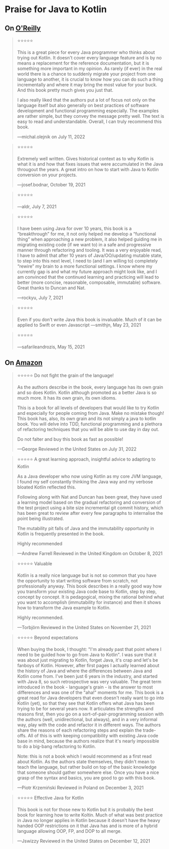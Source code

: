 # Praise for Java to Kotlin 

## On [O'Reilly](https://learning.oreilly.com/library/view/java-to-kotlin/9781492082262/)


> ⭐️⭐️⭐️⭐️⭐️
>
> This is a great piece for every Java programmer who thinks about trying out Kotlin. It doesn't cover every language feature and is by no means a replacement for the reference documentation, but it is something more important in my opinion. As rarely (if ever) in the real world there is a chance to suddenly migrate your project from one language to another, it is crucial to know how you can do such a thing incrementally and where it may bring the most value for your buck. And this book pretty much gives you just that.
>
>I also really liked that the authors put a lot of focus not only on the language itself but also generally on best practices of software development and functional programming especially. The examples are rather simple, but they convey the message pretty well. The text is easy to read and understandable. Overall, I can truly recommend this book.
>
> —michal.olejnik on July 11, 2022


> ⭐️⭐️⭐️⭐️⭐️
> 
> Extremely well written. Gives historical context as to why Kotlin is what it is and how that fixes issues that were accumulated in the Java througout the years. A great intro on how to start with Java to Kotlin conversion on your projects.
> 
> —josef.bodnar, October 19, 2021


> ⭐️⭐️⭐️⭐️⭐️
> 
> —aldr, July 7, 2021


> ⭐️⭐️⭐️⭐️⭐️
> 
> I have been using Java for over 10 years, this book is a “breakthrough” for me, it not only helped me develop a “functional thing” when approaching a new problem, it also helped guiding me in migrating existing code (if we want to) in a safe and progressive manner through refactoring and tooling. It was a very enjoyable read, I have to admit that after 10 years of Java/OO/updating mutable state, to step into this next level, I need to (and I am willing to) completely “rewire” my brain to a more functional settings. I know where my currently gap is and what my future approach might look like, and I am convinced that the continued learning and practicing will lead to better (more concise, reasonable, composable, immutable) software. Great thanks to Duncan and Nat.
> 
> —rockyu, July 7, 2021


> ⭐️⭐️⭐️⭐️⭐️
> 
> Even if you don’t write Java this book is invaluable. Much of it can be applied to Swift or even Javascript
> —smithjn, May 23, 2021


> ⭐️⭐️⭐️⭐️⭐️
> 
> —safarileandrozis, May 15, 2021


## On [Amazon](https://www.amazon.com/Java-Kotlin-Duncan-McGregor-ebook/product-reviews/B09CT5KZLM/ref=cm_cr_dp_d_show_all_btm?ie=UTF8&reviewerType=all_reviews)

> ⭐️⭐️⭐️⭐️⭐️ Do not fight the grain of the language!
>
> As the authors describe in the book, every language has its own grain and so does Kotlin. Kotlin although promoted as a better Java is so much more. It has its own grain, its own idioms.
>
> This is a book for all levels of developers that would like to try Kotlin and especially for people coming from Java.
> Make no mistake though! This book has, also, its own grain and its not simply a java to kotlin book. You will delve into TDD, functional programming and a plethora of refactoring techniques that you will be able to use day in day out.
>
> Do not falter and buy this book as fast as possible!
>
> —George Reviewed in the United States on July 31, 2022


> ⭐️⭐️⭐️⭐️⭐️ A great learning approach, insightful advice to adapting to Kotlin
>
> As a Java developer who now using Kotlin as my core JVM language, I found my self constantly thinking the Java way and my verbose bloated Kotlin reflected this.
>
> Following along with Nat and Duncan has been great, they have used a learning model based on the gradual refactoring and conversion of the test project using a bite size incremental git commit history, which has been great to review after every few paragraphs to internalise the point being illustrated.
>
> The mutability pit falls of Java and the immutability opportunity in Kotlin is frequently presented in the book.
>
> Highly recommended 
> 
> —Andrew Farrell Reviewed in the United Kingdom on October 8, 2021


> ⭐️⭐️⭐️⭐️⭐️ Valuable
> 
> Kotlin is a really nice language but is not so common that you have the opportunity to start writing software from scratch, not professionally anyway. This book describes in a really good way how you transform your existing Java code base to Kotlin, step by step, concept by concept. It is pedagogical, mixing the rational behind what you want to accomplish (immutability for instance) and then it shows how to transform the Java example to Kotlin.
> 
> Highly recommended.
> 
> —Torbjörn Reviewed in the United States on November 21, 2021


> ⭐️⭐️⭐️⭐️⭐️ Beyond expectations
> 
> When buying the book, I thought: "I'm already past that point where I need to be guided how to go from Java to Kotlin". I was sure that it was about just migrating to Kotlin, forget Java, it's crap and let's be fanboys of Kotlin. However, after first pages I actually learned about the history of Java and where the differences between Java and Kotlin come from. I've been just 6 years in the industry, and started with Java 8, so such retrospective was very valuable. The great term introduced in the book - language's grain - is the answer to most differences and was one of the "aha!" moments for me. This book is a great read for Java developers that even doesn't really want to go into Kotlin (yet), so that they see that Kotlin offers what Java has been trying to be for several years now. It articulates the strengths and reasons first, then you go on a sort-of-pair-programming session with the authors (well, unidirectional, but always), and in a very informal way, play with the code and refactor it in different ways. The authors share the reasons of each refactoring steps and explain the trade-offs. All of this is with keeping compatibility with existing Java code base in mind, because the authors realize that it's nearly impossible to do a big-bang refactoring to Kotlin.
> 
> Note: this is not a book which I would recommend as a first read about Kotlin. As the authors state themselves, they didn't mean to teach the language, but rather build on top of the basic knowledge that someone should gather somewhere else. Once you have a nice grasp of the syntax and basics, you are good to go with this book. 
> 
> —Piotr Krzemiński Reviewed in Poland on December 3, 2021


> ⭐️⭐️⭐️⭐️⭐️ Effective Java for Kotlin
>
> This book is not for those new to Kotlin but it is probably the best book for learning how to write Koltin. Much of what was best practice in Java no longer applies in Kotlin because it doesn't have the heavy handed OOP restrictions on it that Java has and is more of a hybrid language allowing OOP, FP, and DOP to all merge. 
>
> —Jswizzy Reviewed in the United States on December 12, 2021

